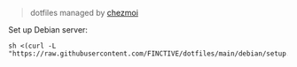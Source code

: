> dotfiles managed by [chezmoi](https://www.chezmoi.io/install/)


Set up Debian server:

```
sh <(curl -L "https://raw.githubusercontent.com/FINCTIVE/dotfiles/main/debian/setup.sh")
```